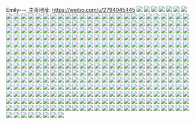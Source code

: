 Emily---_主页地址: https://weibo.com/u/2794045445 
![](https://wx4.sinaimg.cn/mw2000/a689c005gy1h90authkk7j22c0340e82.jpg) 
![](https://wx4.sinaimg.cn/mw2000/a689c005gy1h90auanrkdj22c0340hdu.jpg) 
![](https://wx4.sinaimg.cn/mw2000/a689c005gy1h90atjba6xj22c03401kz.jpg) 
![](https://wx4.sinaimg.cn/mw2000/a689c005gy1h90at10gisj22c0340kjl.jpg) 
![](https://wx4.sinaimg.cn/mw2000/a689c005gy1h90ato557oj22c0340qv5.jpg) 
![](https://wx4.sinaimg.cn/mw2000/a689c005gy1h90atv28zjj22c03407wi.jpg) 
![](https://wx4.sinaimg.cn/mw2000/a689c005gy1h90au0w0h0j22c03407wi.jpg) 
![](https://wx4.sinaimg.cn/mw2000/a689c005ly1h8s99kua4tj20u0140gs8.jpg) 
![](https://wx4.sinaimg.cn/mw2000/a689c005ly1h8s99pu2w2j20u0140n5q.jpg) 
![](https://wx4.sinaimg.cn/mw2000/a689c005ly1h8s99pgbudj20u01407au.jpg) 
![](https://wx4.sinaimg.cn/mw2000/a689c005ly1h8s99l3t69j20u0140jz1.jpg) 
![](https://wx4.sinaimg.cn/mw2000/a689c005ly1h8s99q6y3fj20u014249s.jpg) 
![](https://wx4.sinaimg.cn/mw2000/a689c005ly1h8qk66zsc9j20u0140wlb.jpg) 
![](https://wx4.sinaimg.cn/mw2000/a689c005ly1h8qk66o4jcj20u0140qbr.jpg) 
![](https://wx4.sinaimg.cn/mw2000/a689c005ly1h8qk67cog6j20u014011d.jpg) 
![](https://wx4.sinaimg.cn/mw2000/a689c005ly1h8qk67omhdj20u0140gui.jpg) 
![](https://wx4.sinaimg.cn/mw2000/a689c005ly1h8ppmhiornj20u0140tir.jpg) 
![](https://wx4.sinaimg.cn/mw2000/a689c005ly1h8ppmh9099j20u0140n7v.jpg) 
![](https://wx4.sinaimg.cn/mw2000/a689c005ly1h8ppmhwjkwj20u0140137.jpg) 
![](https://wx4.sinaimg.cn/mw2000/a689c005ly1h8ppmi97odj20u0140dpa.jpg) 
![](https://wx4.sinaimg.cn/mw2000/a689c005ly1h8ppmijfidj20u01400yi.jpg) 
![](https://wx4.sinaimg.cn/mw2000/a689c005ly1h8ppmiuf0ij20u0140wn9.jpg) 
![](https://wx4.sinaimg.cn/mw2000/a689c005ly1h8odcbs5z8j22c0340kjm.jpg) 
![](https://wx4.sinaimg.cn/mw2000/a689c005ly1h8odcfn8ivj22c033yu0x.jpg) 
![](https://wx4.sinaimg.cn/mw2000/a689c005ly1h8odby7l9gj22c033yqv5.jpg) 
![](https://wx4.sinaimg.cn/mw2000/a689c005ly1h8odcky0vij2292302qv5.jpg) 
![](https://wx4.sinaimg.cn/mw2000/a689c005ly1h8odco63b9j227z2ylkjl.jpg) 
![](https://wx4.sinaimg.cn/mw2000/a689c005ly1h8odcszh0ij227l2y5npd.jpg) 
![](https://wx4.sinaimg.cn/mw2000/a689c005ly1h8nr36u59hj21401e047a.jpg) 
![](https://wx4.sinaimg.cn/mw2000/a689c005ly1h8nr37uzacj21401e07bo.jpg) 
![](https://wx4.sinaimg.cn/mw2000/a689c005ly1h8nr37n2n5j21401e0112.jpg) 
![](https://wx4.sinaimg.cn/mw2000/a689c005ly1h8nr37acwej21401e0k0h.jpg) 
![](https://wx4.sinaimg.cn/mw2000/a689c005ly1h8nr371uj6j21401e0k39.jpg) 
![](https://wx4.sinaimg.cn/mw2000/a689c005ly1h8nr37gu9uj21401e0te7.jpg) 
![](https://wx4.sinaimg.cn/mw2000/a689c005ly1h8nr382jfkj21401e0wn6.jpg) 
![](https://wx4.sinaimg.cn/mw2000/a689c005ly1h8nr36m9wzj21401e0122.jpg) 
![](https://wx4.sinaimg.cn/mw2000/a689c005ly1h8nr38efawj21401e0dos.jpg) 
![](https://wx4.sinaimg.cn/mw2000/a689c005ly1h85xr60ofbj20u013wjxm.jpg) 
![](https://wx4.sinaimg.cn/mw2000/a689c005ly1h85xr5ia5cj20u0140gs6.jpg) 
![](https://wx4.sinaimg.cn/mw2000/a689c005ly1h85xr5snyej20u0140dmw.jpg) 
![](https://wx4.sinaimg.cn/mw2000/a689c005ly1h85xr58rvij21400u0n5k.jpg) 
![](https://wx4.sinaimg.cn/mw2000/a689c005ly1h85xr4nt4nj20u01hc7db.jpg) 
![](https://wx4.sinaimg.cn/mw2000/a689c005ly1h85xr6dpxcj21400u07bs.jpg) 
![](https://wx4.sinaimg.cn/mw2000/a689c005ly1h85xr6l1ipj20u01407c2.jpg) 
![](https://wx4.sinaimg.cn/mw2000/a689c005ly1h85xr4zlpuj20u0140n4o.jpg) 
![](https://wx4.sinaimg.cn/mw2000/a689c005ly1h85xr6uhbsj20u0140n4p.jpg) 
![](https://wx4.sinaimg.cn/mw2000/a689c005ly1h84o2y3h6nj20u0140gtz.jpg) 
![](https://wx4.sinaimg.cn/mw2000/a689c005ly1h84o2xchxpj20u01407g1.jpg) 
![](https://wx4.sinaimg.cn/mw2000/a689c005ly1h84o2ymbnvj20u0140wmp.jpg) 
![](https://wx4.sinaimg.cn/mw2000/a689c005ly1h84o2wouzpj20sg0lcq7j.jpg) 
![](https://wx4.sinaimg.cn/mw2000/a689c005ly1h84o2z8xs4j21400u0dq8.jpg) 
![](https://wx4.sinaimg.cn/mw2000/a689c005ly1h84o3123xgj20u0140122.jpg) 
![](https://wx4.sinaimg.cn/mw2000/a689c005ly1h84o30h5v5j20u0140qcj.jpg) 
![](https://wx4.sinaimg.cn/mw2000/a689c005ly1h84o2zuacrj20u014047l.jpg) 
![](https://wx4.sinaimg.cn/mw2000/a689c005ly1h82rkagtlfj20u0140aeu.jpg) 
![](https://wx4.sinaimg.cn/mw2000/a689c005ly1h82rkatkv3j20u0140tfy.jpg) 
![](https://wx4.sinaimg.cn/mw2000/a689c005ly1h82rka2yr1j20u0140dmz.jpg) 
![](https://wx4.sinaimg.cn/mw2000/a689c005ly1h82rkb4hbpj20u0140100.jpg) 
![](https://wx4.sinaimg.cn/mw2000/a689c005ly1h7zaj2pflej20u014046b.jpg) 
![](https://wx4.sinaimg.cn/mw2000/a689c005ly1h7zaj2vxgnj20u0140n63.jpg) 
![](https://wx4.sinaimg.cn/mw2000/a689c005ly1h7zaj2dbwbj20u014011k.jpg) 
![](https://wx4.sinaimg.cn/mw2000/a689c005ly1h7zaj3cokxj20u014047a.jpg) 
![](https://wx4.sinaimg.cn/mw2000/a689c005ly1h7wup3pzx5j20u0140jz5.jpg) 
![](https://wx4.sinaimg.cn/mw2000/a689c005ly1h7wup3yrv5j20u0140jzw.jpg) 
![](https://wx4.sinaimg.cn/mw2000/a689c005ly1h7wup3bfj1j20u0140k53.jpg) 
![](https://wx4.sinaimg.cn/mw2000/a689c005ly1h7wup57t2ej20u014l12c.jpg) 
![](https://wx4.sinaimg.cn/mw2000/a689c005ly1h7ud6rrr4sj20u0140dmd.jpg) 
![](https://wx4.sinaimg.cn/mw2000/a689c005ly1h7ud6rz5t5j20u0140qah.jpg) 
![](https://wx4.sinaimg.cn/mw2000/a689c005ly1h7ud6s7dgtj20u0140n41.jpg) 
![](https://wx4.sinaimg.cn/mw2000/a689c005ly1h7ud6rj36rj20u0140don.jpg) 
![](https://wx4.sinaimg.cn/mw2000/a689c005ly1h7s14cjoocj222e2q3b2a.jpg) 
![](https://wx4.sinaimg.cn/mw2000/a689c005ly1h7s13wp6baj22c0340qv7.jpg) 
![](https://wx4.sinaimg.cn/mw2000/a689c005ly1h7s14e8yd1j22c0340hdu.jpg) 
![](https://wx4.sinaimg.cn/mw2000/a689c005ly1h7s14fh99dj20zg1baqcq.jpg) 
![](https://wx4.sinaimg.cn/mw2000/a689c005ly1h7s14aboxij22c0340u0z.jpg) 
![](https://wx4.sinaimg.cn/mw2000/a689c005ly1h7s14hzufyj23402c04qr.jpg) 
![](https://wx4.sinaimg.cn/mw2000/a689c005ly1h7s14k4wusj21pa29p7wi.jpg) 
![](https://wx4.sinaimg.cn/mw2000/a689c005ly1h7s14l9xfqj21j021ckjl.jpg) 
![](https://wx4.sinaimg.cn/mw2000/a689c005ly1h7oyni6bvdj20u0140n1y.jpg) 
![](https://wx4.sinaimg.cn/mw2000/a689c005ly1h7oynidxicj20u01407by.jpg) 
![](https://wx4.sinaimg.cn/mw2000/a689c005ly1h7kxisknf2j20wi0ia0uf.jpg) 
![](https://wx4.sinaimg.cn/mw2000/a689c005ly1h7kxit8r8sj218w0u0wic.jpg) 
![](https://wx4.sinaimg.cn/mw2000/a689c005ly1h7kxisaxeyj20wi0odgpf.jpg) 
![](https://wx4.sinaimg.cn/mw2000/a689c005ly1h7kxisy6sxj20u0140dln.jpg) 
![](https://wx4.sinaimg.cn/mw2000/a689c005ly1h7ifivwy97j20u0140gtq.jpg) 
![](https://wx4.sinaimg.cn/mw2000/a689c005ly1h7ifixc1mqj20u0140gsw.jpg) 
![](https://wx4.sinaimg.cn/mw2000/a689c005ly1h7ifiw981yj20u014043b.jpg) 
![](https://wx4.sinaimg.cn/mw2000/a689c005ly1h7ifiwkxs3j20u014010u.jpg) 
![](https://wx4.sinaimg.cn/mw2000/a689c005ly1h7ifix32r2j20u0140qa0.jpg) 
![](https://wx4.sinaimg.cn/mw2000/a689c005ly1h7ifiwtw2yj20u01407cm.jpg) 
![](https://wx4.sinaimg.cn/mw2000/a689c005ly1h7ifixmkejj20u0140dn9.jpg) 
![](https://wx4.sinaimg.cn/mw2000/a689c005ly1h7ifixvx19j20u0140ahb.jpg) 
![](https://wx4.sinaimg.cn/mw2000/a689c005ly1h7ifiy5oskj20u0140n4m.jpg) 
![](https://wx4.sinaimg.cn/mw2000/a689c005ly1h7gxtx0ts5j20wi0odte3.jpg) 
![](https://wx4.sinaimg.cn/mw2000/a689c005ly1h7gxtwssk0j20wi0odgqy.jpg) 
![](https://wx4.sinaimg.cn/mw2000/a689c005ly1h7gxtx7hykj20wi0odgqn.jpg) 
![](https://wx4.sinaimg.cn/mw2000/a689c005ly1h7gxtxe4n4j20wi0odjy2.jpg) 
![](https://wx4.sinaimg.cn/mw2000/a689c005ly1h7gxtxx5byj21760u0js8.jpg) 
![](https://wx4.sinaimg.cn/mw2000/a689c005ly1h7gxtypw4yj20wi0odtdu.jpg) 
![](https://wx4.sinaimg.cn/mw2000/a689c005ly1h7gxtyizi5j20wi0odmz3.jpg) 
![](https://wx4.sinaimg.cn/mw2000/a689c005ly1h7gxtyy372j20wi0od43u.jpg) 
![](https://wx4.sinaimg.cn/mw2000/a689c005ly1h7gxtz5da6j20wi0odabo.jpg) 
![](https://wx4.sinaimg.cn/mw2000/a689c005ly1h7bu3tzgvmj20u0140wmt.jpg) 
![](https://wx4.sinaimg.cn/mw2000/a689c005ly1h7bu3tmkd2j20u0140q80.jpg) 
![](https://wx4.sinaimg.cn/mw2000/a689c005ly1h79amg8ejij20u0140q3z.jpg) 
![](https://wx4.sinaimg.cn/mw2000/a689c005ly1h79amggc4zj20u01403zk.jpg) 
![](https://wx4.sinaimg.cn/mw2000/a689c005ly1h79amfwzzhj20u0140q3x.jpg) 
![](https://wx4.sinaimg.cn/mw2000/a689c005ly1h79amhaoc9j20u0140dl2.jpg) 
![](https://wx4.sinaimg.cn/mw2000/a689c005ly1h79amh2jczj20u0140wge.jpg) 
![](https://wx4.sinaimg.cn/mw2000/a689c005ly1h79amhhxmlj20u0140jwc.jpg) 
![](https://wx4.sinaimg.cn/mw2000/a689c005ly1h71a4jzj5ej20sg1bznaq.jpg) 
![](https://wx4.sinaimg.cn/mw2000/a689c005ly1h71a3wx7l3j20u0140tgl.jpg) 
![](https://wx4.sinaimg.cn/mw2000/a689c005ly1h6t9jhvhb2j20u014076r.jpg) 
![](https://wx4.sinaimg.cn/mw2000/a689c005ly1h6t9ji1t05j20u0140410.jpg) 
![](https://wx4.sinaimg.cn/mw2000/a689c005ly1h6t9ji9zytj20u0140gye.jpg) 
![](https://wx4.sinaimg.cn/mw2000/a689c005ly1h6t9jilpq4j20u014075q.jpg) 
![](https://wx4.sinaimg.cn/mw2000/a689c005ly1h6t9jiuqnyj20u01400sz.jpg) 
![](https://wx4.sinaimg.cn/mw2000/a689c005ly1h6t9jhlv3aj20u014040g.jpg) 
![](https://wx4.sinaimg.cn/mw2000/a689c005ly1h6t9jj4ap6j20u0140djb.jpg) 
![](https://wx4.sinaimg.cn/mw2000/a689c005ly1h6t9jjfgt3j20t61cmgom.jpg) 
![](https://wx4.sinaimg.cn/mw2000/a689c005ly1h6t9jzoz1hj20u01400zy.jpg) 
![](https://wx4.sinaimg.cn/mw2000/a689c005ly1h6t9jyu010j20u0160q5l.jpg) 
![](https://wx4.sinaimg.cn/mw2000/a689c005ly1h6t9hkl0fhj20u018wnbm.jpg) 
![](https://wx4.sinaimg.cn/mw2000/a689c005ly1h6t9hkvst4j20u018wwt5.jpg) 
![](https://wx4.sinaimg.cn/mw2000/a689c005ly1h6t9hlux2wj218w0u07jd.jpg) 
![](https://wx4.sinaimg.cn/mw2000/a689c005ly1h6t9hll8lhj20sg1200za.jpg) 
![](https://wx4.sinaimg.cn/mw2000/a689c005ly1h6t9hldkpgj20sg0kbq6s.jpg) 
![](https://wx4.sinaimg.cn/mw2000/a689c005ly1h6t9hl5t2hj218w0u0qfi.jpg) 
![](https://wx4.sinaimg.cn/mw2000/a689c005ly1h6t9hm2cgjj20u0140qid.jpg) 
![](https://wx4.sinaimg.cn/mw2000/a689c005ly1h6t9hkbq81j20u0140wk7.jpg) 
![](https://wx4.sinaimg.cn/mw2000/a689c005ly1h6t9hmjqtej21400u0n4h.jpg) 
![](https://wx4.sinaimg.cn/mw2000/a689c005ly1h6t9hmrc58j21hc0u0wf7.jpg) 
![](https://wx4.sinaimg.cn/mw2000/a689c005ly1h6t9hn2313j20u018wh2q.jpg) 
![](https://wx4.sinaimg.cn/mw2000/a689c005ly1h6t9gixskvj21400u0aem.jpg) 
![](https://wx4.sinaimg.cn/mw2000/a689c005ly1h6t9gippwzj20u01400ul.jpg) 
![](https://wx4.sinaimg.cn/mw2000/a689c005ly1h6t9gj6ilvj20sg1n9wsw.jpg) 
![](https://wx4.sinaimg.cn/mw2000/a689c005ly1h6t9gjiotwj20sg16otkq.jpg) 
![](https://wx4.sinaimg.cn/mw2000/a689c005ly1h6t9gjtyroj20u0140wjv.jpg) 
![](https://wx4.sinaimg.cn/mw2000/a689c005ly1h6t9gk3n8bj20sg0kbjs3.jpg) 
![](https://wx4.sinaimg.cn/mw2000/a689c005ly1h54fiyz672j20u01400z1.jpg) 
![](https://wx4.sinaimg.cn/mw2000/a689c005ly1h54fixtiqij20u0190gol.jpg) 
![](https://wx4.sinaimg.cn/mw2000/a689c005ly1h54fiyq37wj20u0140q61.jpg) 
![](https://wx4.sinaimg.cn/mw2000/a689c005ly1h54fiyj78kj20u0140wi9.jpg) 
![](https://wx4.sinaimg.cn/mw2000/a689c005ly1h54fizjm8jj20u014044b.jpg) 
![](https://wx4.sinaimg.cn/mw2000/a689c005ly1h54fiz6pysj20u014041o.jpg) 
![](https://wx4.sinaimg.cn/mw2000/a689c005ly1h3rqh8n6oij215o2et1kx.jpg) 
![](https://wx4.sinaimg.cn/mw2000/a689c005ly1h3rqhc2x21j23402c0kjn.jpg) 
![](https://wx4.sinaimg.cn/mw2000/a689c005ly1h3rqhl8wb7j21o0280e81.jpg) 
![](https://wx4.sinaimg.cn/mw2000/a689c005ly1h3rqh7u9ctj21o0280e81.jpg) 
![](https://wx4.sinaimg.cn/mw2000/a689c005ly1h3mxe4h86fj21o0280e81.jpg) 
![](https://wx4.sinaimg.cn/mw2000/a689c005ly1h3mxe5g2ibj215o3347wh.jpg) 
![](https://wx4.sinaimg.cn/mw2000/a689c005ly1h3mxe2n4nrj215o334b29.jpg) 
![](https://wx4.sinaimg.cn/mw2000/a689c005ly1h3mxe88w4yj21o02yokjm.jpg) 
![](https://wx4.sinaimg.cn/mw2000/a689c005ly1h2v77l3wvzj20u0141n9b.jpg) 
![](https://wx4.sinaimg.cn/mw2000/a689c005ly1h2v77lko9sj20u03c0e81.jpg) 
![](https://wx4.sinaimg.cn/mw2000/a689c005ly1h2v77lvs3tj20lc0sgwhe.jpg) 
![](https://wx4.sinaimg.cn/mw2000/a689c005ly1h2v77kr7cij20u0140te0.jpg) 
![](https://wx4.sinaimg.cn/mw2000/a689c005ly1h1xi85wcc9j20ji340qh3.jpg) 
![](https://wx4.sinaimg.cn/mw2000/a689c005ly1h1ea10ogncj20u01o0dqn.jpg) 
![](https://wx4.sinaimg.cn/mw2000/a689c005ly1h1ea10y4zqj20u01o0all.jpg) 
![](https://wx4.sinaimg.cn/mw2000/a689c005ly1h1ea10bhpvj20u02807o4.jpg) 
![](https://wx4.sinaimg.cn/mw2000/a689c005ly1h1ea11fyc1j20u01o07dv.jpg) 
![](https://wx4.sinaimg.cn/mw2000/a689c005ly1h1c0ffv6eaj20u01400yx.jpg) 
![](https://wx4.sinaimg.cn/mw2000/a689c005ly1h1atu2ah4xj20u0140wjz.jpg) 
![](https://wx4.sinaimg.cn/mw2000/a689c005ly1h1atu2ir58j20u0140jx4.jpg) 
![](https://wx4.sinaimg.cn/mw2000/a689c005ly1h1adn4nn3nj20u0140agk.jpg) 
![](https://wx4.sinaimg.cn/mw2000/a689c005ly1h1adn51cn1j20u0141qfy.jpg) 
![](https://wx4.sinaimg.cn/mw2000/a689c005ly1h1adn4arwsj20u0140wle.jpg) 
![](https://wx4.sinaimg.cn/mw2000/a689c005ly1h19t95d26fj20u01hc7au.jpg) 
![](https://wx4.sinaimg.cn/mw2000/a689c005ly1h19t95wqxej20u00u0q6w.jpg) 
![](https://wx4.sinaimg.cn/mw2000/a689c005ly1gwh5pslt15j21600u0thg.jpg) 
![](https://wx4.sinaimg.cn/mw2000/00335wR7ly1gvdx6i6a73j62c0340u0x02.jpg) 
![](https://wx4.sinaimg.cn/mw2000/00335wR7ly1gvdx6pd80bj632t2754qr02.jpg) 
![](https://wx4.sinaimg.cn/mw2000/00335wR7ly1gvdx6u9971j62752xxhdu02.jpg) 
![](https://wx4.sinaimg.cn/mw2000/00335wR7ly1gvdx6yf3mjj62ab328e8202.jpg) 
![](https://wx4.sinaimg.cn/mw2000/a689c005ly1gr42jyolm7j21900u0qgo.jpg) 
![](https://wx4.sinaimg.cn/mw2000/a689c005ly1gr1s54hbtsj20u00u0wnv.jpg) 
![](https://wx4.sinaimg.cn/mw2000/a689c005ly1gqwbynb8hwj21400u07cz.jpg) 
![](https://wx4.sinaimg.cn/mw2000/a689c005ly1gqwbymknc3j21400u048h.jpg) 
![](https://wx4.sinaimg.cn/mw2000/a689c005ly1gqwacvwtvwj22qv1jmtzt.jpg) 
![](https://wx4.sinaimg.cn/mw2000/a689c005ly1gqfythplqrj21410u0aei.jpg) 
![](https://wx4.sinaimg.cn/mw2000/a689c005ly1gqfys8mjvpj21410u0tgt.jpg) 
![](https://wx4.sinaimg.cn/mw2000/a689c005ly1gqfythcxcoj21400u0tg8.jpg) 
![](https://wx4.sinaimg.cn/mw2000/a689c005ly1gqfyti5sixj21400u0qa7.jpg) 
![](https://wx4.sinaimg.cn/mw2000/a689c005ly1gq80ddyy6yj21400u0gqv.jpg) 
![](https://wx4.sinaimg.cn/mw2000/a689c005ly1gq80ddmm5sj20u0140wjl.jpg) 
![](https://wx4.sinaimg.cn/mw2000/a689c005ly1gq80dedml4j20n02ai44u.jpg) 
![](https://wx4.sinaimg.cn/mw2000/a689c005ly1gq80det1vgj21401hcahn.jpg) 
![](https://wx4.sinaimg.cn/mw2000/a689c005ly1gq80dfkl8cj21401hcn4p.jpg) 
![](https://wx4.sinaimg.cn/mw2000/a689c005ly1gq80dge25ej20vi160dkz.jpg) 
![](https://wx4.sinaimg.cn/mw2000/a689c005ly1gq80dh8gruj21401hcwn7.jpg) 
![](https://wx4.sinaimg.cn/mw2000/a689c005ly1gq80didvtlj20n029fk83.jpg) 
![](https://wx4.sinaimg.cn/mw2000/a689c005ly1gq80djbh0lj216w0w6qcl.jpg) 
![](https://wx4.sinaimg.cn/mw2000/a689c005ly1gptyc01o3ej22c03401kx.jpg) 
![](https://wx4.sinaimg.cn/mw2000/a689c005ly1gptyc571coj22c02c0e81.jpg) 
![](https://wx4.sinaimg.cn/mw2000/a689c005ly1gptybwysbgj22c0340kjl.jpg) 
![](https://wx4.sinaimg.cn/mw2000/a689c005ly1gptyc8b740j22c02c0e17.jpg) 
![](https://wx4.sinaimg.cn/mw2000/a689c005ly1gog731ts0bj22c02c0hdt.jpg) 
![](https://wx4.sinaimg.cn/mw2000/a689c005ly1go1zfy5dt3j22c02c0npe.jpg) 
![](https://wx4.sinaimg.cn/mw2000/a689c005ly1gnwgtt9ou8j22ug1jnh8l.jpg) 
![](https://wx4.sinaimg.cn/mw2000/a689c005gy1giyo8cipfdj21o01o0npe.jpg) 
![](https://wx4.sinaimg.cn/mw2000/a689c005gy1giyo8eptzyj21o01o0u0x.jpg) 
![](https://wx4.sinaimg.cn/mw2000/a689c005gy1giyo8hgb24j21o01o0e82.jpg) 
![](https://wx4.sinaimg.cn/mw2000/a689c005gy1giyo8krp31j21o01o0npe.jpg) 
![](https://wx4.sinaimg.cn/mw2000/a689c005gy1giyo8nxp6hj21o01o0b2a.jpg) 
![](https://wx4.sinaimg.cn/mw2000/a689c005gy1giyo8qkmtfj21o01oc1ky.jpg) 
![](https://wx4.sinaimg.cn/mw2000/a689c005gy1giyo8tnaajj21o01o0b2a.jpg) 
![](https://wx4.sinaimg.cn/mw2000/a689c005gy1giyo8vko5yj21kk1kkx57.jpg) 
![](https://wx4.sinaimg.cn/mw2000/a689c005gy1giyo8ybzthj21o01o0e82.jpg) 
![](https://wx4.sinaimg.cn/mw2000/a689c005gy1giyo6cz9yoj21o01o0kjl.jpg) 
![](https://wx4.sinaimg.cn/mw2000/a689c005gy1giyo6b480pj21o01o04qq.jpg) 
![](https://wx4.sinaimg.cn/mw2000/a689c005gy1giyo6ftezaj21o01o04qq.jpg) 
![](https://wx4.sinaimg.cn/mw2000/a689c005gy1giyo6hloikj21o01o0x4r.jpg) 
![](https://wx4.sinaimg.cn/mw2000/a689c005gy1giyo6lzma3j21o01o04qq.jpg) 
![](https://wx4.sinaimg.cn/mw2000/a689c005gy1giyo6nnszxj21o01o0b29.jpg) 
![](https://wx4.sinaimg.cn/mw2000/a689c005gy1giyo6qfuimj21o01o8b29.jpg) 
![](https://wx4.sinaimg.cn/mw2000/a689c005gy1giyo6xzep5j21o01o0hdu.jpg) 
![](https://wx4.sinaimg.cn/mw2000/a689c005gy1giyo70uu9jj21o01o0u0x.jpg) 
![](https://wx4.sinaimg.cn/mw2000/a689c005gy1giyns9qalbj21o01o07wi.jpg) 
![](https://wx4.sinaimg.cn/mw2000/a689c005gy1giynsc8ymzj21o01o07wi.jpg) 
![](https://wx4.sinaimg.cn/mw2000/a689c005gy1giyns6usjsj21o01o07wi.jpg) 
![](https://wx4.sinaimg.cn/mw2000/a689c005gy1giynsf93l9j21o01o01ky.jpg) 
![](https://wx4.sinaimg.cn/mw2000/a689c005gy1giynshmk9nj21o01o0e81.jpg) 
![](https://wx4.sinaimg.cn/mw2000/a689c005gy1giynsl9tt6j21gp1gpb29.jpg) 
![](https://wx4.sinaimg.cn/mw2000/a689c005gy1giynsnqhncj21aa1aahce.jpg) 
![](https://wx4.sinaimg.cn/mw2000/a689c005gy1giynsqr231j21o01o07wh.jpg) 
![](https://wx4.sinaimg.cn/mw2000/a689c005gy1giynt15uenj22801o0npd.jpg) 
![](https://wx4.sinaimg.cn/mw2000/a689c005ly1ghoi1xkjflj21900u046y.jpg) 
![](https://wx4.sinaimg.cn/mw2000/a689c005ly1ghoi22tswbj22402tc7wi.jpg) 
![](https://wx4.sinaimg.cn/mw2000/a689c005ly1ghoi23y5atj21900u0ajt.jpg) 
![](https://wx4.sinaimg.cn/mw2000/a689c005ly1ghod28muluj21900u0n7r.jpg) 
![](https://wx4.sinaimg.cn/mw2000/a689c005ly1ghod29aan9j21900u0nap.jpg) 
![](https://wx4.sinaimg.cn/mw2000/a689c005ly1ghod29ubcjj21900u07iv.jpg) 
![](https://wx4.sinaimg.cn/mw2000/a689c005ly1ghod2akbulj21900u0gwv.jpg) 
![](https://wx4.sinaimg.cn/mw2000/a689c005ly1ghod2cjxz1j21900u017m.jpg) 
![](https://wx4.sinaimg.cn/mw2000/a689c005ly1ghod2e3h5cj21900u0h0x.jpg) 
![](https://wx4.sinaimg.cn/mw2000/a689c005ly1ghod2g538vj21900u07fj.jpg) 
![](https://wx4.sinaimg.cn/mw2000/a689c005ly1ghod2h8ri8j21900u0tuw.jpg) 
![](https://wx4.sinaimg.cn/mw2000/a689c005ly1ghod2hydpbj21900u0wp9.jpg) 
![](https://wx4.sinaimg.cn/mw2000/a689c005ly1ghod2ih2w7j21900u0tit.jpg) 
![](https://wx4.sinaimg.cn/mw2000/a689c005ly1ghod2iv41nj21900u04aa.jpg) 
![](https://wx4.sinaimg.cn/mw2000/a689c005ly1ghod2jgoa9j21900u0qcr.jpg) 
![](https://wx4.sinaimg.cn/mw2000/a689c005ly1ghjjmcvedwj21j71j71cb.jpg) 
![](https://wx4.sinaimg.cn/mw2000/a689c005ly1ghjjmhmrp8j22531uy7u9.jpg) 
![](https://wx4.sinaimg.cn/mw2000/a689c005ly1ghjjmq3r81j22801o0qv6.jpg) 
![](https://wx4.sinaimg.cn/mw2000/a689c005ly1ghjjmt84mjj212b12bkhl.jpg) 
![](https://wx4.sinaimg.cn/mw2000/a689c005ly1ghjjmabshaj21o01o0qv5.jpg) 
![](https://wx4.sinaimg.cn/mw2000/a689c005ly1ghjjmz7dspj22c02c01ky.jpg) 
![](https://wx4.sinaimg.cn/mw2000/a689c005ly1ghetb20dkoj222o22otq8.jpg) 
![](https://wx4.sinaimg.cn/mw2000/a689c005ly1ghetb2j7b7j222o22o47y.jpg) 
![](https://wx4.sinaimg.cn/mw2000/a689c005ly1ghetb168m6j21o01o0e81.jpg) 
![](https://wx4.sinaimg.cn/mw2000/a689c005ly1ghetb4o32rj21o01o0x6p.jpg) 
![](https://wx4.sinaimg.cn/mw2000/a689c005ly1ghetb6nxq8j21o01o0x6p.jpg) 
![](https://wx4.sinaimg.cn/mw2000/a689c005ly1ghetbav30pj21o01o07wj.jpg) 
![](https://wx4.sinaimg.cn/mw2000/a689c005ly1ghetbdu4duj21no1no1fr.jpg) 
![](https://wx4.sinaimg.cn/mw2000/a689c005ly1ghetbfdo3rj21o01o07wh.jpg) 
![](https://wx4.sinaimg.cn/mw2000/a689c005ly1ghetbgpbq4j21o01o0qqp.jpg) 
![](https://wx4.sinaimg.cn/mw2000/a689c005gy1ghet6ye73fj21o01o07wh.jpg) 
![](https://wx4.sinaimg.cn/mw2000/a689c005gy1ghet71l1oaj21o01o07wh.jpg) 
![](https://wx4.sinaimg.cn/mw2000/a689c005gy1ghet7q05ljj21o01o0e83.jpg) 
![](https://wx4.sinaimg.cn/mw2000/a689c005gy1ghet74t2f7j21o01o07wi.jpg) 
![](https://wx4.sinaimg.cn/mw2000/a689c005gy1ghet76xwnpj22c02c0e81.jpg) 
![](https://wx4.sinaimg.cn/mw2000/a689c005gy1ghet7k6x45j21o01o0u0y.jpg) 
![](https://wx4.sinaimg.cn/mw2000/a689c005gy1ghet7e4ovhj21o01o0npd.jpg) 
![](https://wx4.sinaimg.cn/mw2000/a689c005gy1ghet7gi5l5j21o01o0hdt.jpg) 
![](https://wx4.sinaimg.cn/mw2000/a689c005gy1ghet7rz6dmj22c02c04qp.jpg) 
![](https://wx4.sinaimg.cn/mw2000/a689c005gy1gf406rwjgyj21o01o0b29.jpg) 
![](https://wx4.sinaimg.cn/mw2000/a689c005ly1genorxds6qj21o01o0b29.jpg) 
![](https://wx4.sinaimg.cn/mw2000/a689c005ly1genorziqlyj21o01o0b29.jpg) 
![](https://wx4.sinaimg.cn/mw2000/a689c005ly1genos2a6cyj21o01o0x6p.jpg) 
![](https://wx4.sinaimg.cn/mw2000/a689c005ly1genos5ob5nj21o01o07wi.jpg) 
![](https://wx4.sinaimg.cn/mw2000/a689c005ly1genos8ygp2j21o01o01ky.jpg) 
![](https://wx4.sinaimg.cn/mw2000/a689c005ly1genosbjddrj21o01o0kjl.jpg) 
![](https://wx4.sinaimg.cn/mw2000/a689c005ly1genosduxeaj21o01o0x6p.jpg) 
![](https://wx4.sinaimg.cn/mw2000/a689c005ly1genosi752tj22c02c0u0y.jpg) 
![](https://wx4.sinaimg.cn/mw2000/a689c005ly1genorv6u4qj21o01o04qp.jpg) 
![](https://wx4.sinaimg.cn/mw2000/a689c005gy1ge88mbeyr3j22c02c0npe.jpg) 
![](https://wx4.sinaimg.cn/mw2000/a689c005gy1ge845q7z73j22p51inu0x.jpg) 
![](https://wx4.sinaimg.cn/mw2000/a689c005gy1ge845tywd2j21ne1ne4qp.jpg) 
![](https://wx4.sinaimg.cn/mw2000/a689c005gy1ge845k0klmj22yo1o0x6p.jpg) 
![](https://wx4.sinaimg.cn/mw2000/a689c005ly1gdyetkbjkbj20n01dshdv.jpg) 
![](https://wx4.sinaimg.cn/mw2000/a689c005ly1gdvi3kl374j21400u07pi.jpg) 
![](https://wx4.sinaimg.cn/mw2000/a689c005ly1gdvi3ltt1bj21400u07pr.jpg) 
![](https://wx4.sinaimg.cn/mw2000/a689c005ly1gdum3a3ymmj21hc0u07ld.jpg) 
![](https://wx4.sinaimg.cn/mw2000/a689c005gy1gd6nugej1pj20u00u00ya.jpg) 
![](https://wx4.sinaimg.cn/mw2000/a689c005gy1gd6nuh4ptgj20u00u07ac.jpg) 
![](https://wx4.sinaimg.cn/mw2000/a689c005gy1gd6nuhn7pgj20u00u0gru.jpg) 
![](https://wx4.sinaimg.cn/mw2000/a689c005gy1gd6nui7of0j20u00u0466.jpg) 
![](https://wx4.sinaimg.cn/mw2000/a689c005gy1gd6nuiwnvuj20u00u0dgf.jpg) 
![](https://wx4.sinaimg.cn/mw2000/a689c005gy1gd6nufn1hpj20u00u0wjs.jpg) 
![](https://wx4.sinaimg.cn/mw2000/a689c005gy1gd246mqdqrj20ku0v7118.jpg) 
![](https://wx4.sinaimg.cn/mw2000/a689c005gy1gd247g0nqhj22801o0e81.jpg) 
![](https://wx4.sinaimg.cn/mw2000/a689c005gy1gd246tevxzj22801o0npg.jpg) 
![](https://wx4.sinaimg.cn/mw2000/a689c005gy1gd246lqm51j22801o0u0x.jpg) 
![](https://wx4.sinaimg.cn/mw2000/a689c005gy1gd247dfh9qj22c0340hdu.jpg) 
![](https://wx4.sinaimg.cn/mw2000/a689c005gy1gd246x4icwj22801o01ky.jpg) 
![](https://wx4.sinaimg.cn/mw2000/a689c005gy1gd2474gek5j23402c0hdv.jpg) 
![](https://wx4.sinaimg.cn/mw2000/a689c005gy1gd2476m607j21xg132k9l.jpg) 
![](https://wx4.sinaimg.cn/mw2000/a689c005gy1gd2478npgwj21o0280e81.jpg) 
![](https://wx4.sinaimg.cn/mw2000/a689c005ly1gbuy03j7lrj22m81h0x6p.jpg) 
![](https://wx4.sinaimg.cn/mw2000/a689c005ly1gbuy0q2x9aj22m81h0x6p.jpg) 
![](https://wx4.sinaimg.cn/mw2000/a689c005ly1gbuy0tt5yoj22m81h01ky.jpg) 
![](https://wx4.sinaimg.cn/mw2000/a689c005ly1gbuxz90rr6j22m81h0b2a.jpg) 
![](https://wx4.sinaimg.cn/mw2000/a689c005gy1gbqjjept92j22m81h0npd.jpg) 
![](https://wx4.sinaimg.cn/mw2000/a689c005gy1gbqjjce5emj22m81h0kjl.jpg) 
![](https://wx4.sinaimg.cn/mw2000/a689c005gy1gasuyewm8cj23322bb4qr.jpg) 
![](https://wx4.sinaimg.cn/mw2000/a689c005gy1gag8xbsclrj22c02c0npd.jpg) 
![](https://wx4.sinaimg.cn/mw2000/a689c005gy1gag8xgndsdj22c02c0e82.jpg) 
![](https://wx4.sinaimg.cn/mw2000/a689c005gy1gag8xkp2dqj22c02c0b2a.jpg) 
![](https://wx4.sinaimg.cn/mw2000/a689c005gy1gag8xompwbj22c02c0kjl.jpg) 
![](https://wx4.sinaimg.cn/mw2000/a689c005gy1gag8x96yiaj22c02c0u0x.jpg) 
![](https://wx4.sinaimg.cn/mw2000/a689c005gy1gacw64o0ejj23402c0kjm.jpg) 
![](https://wx4.sinaimg.cn/mw2000/a689c005ly1ga3kbo00pcj20u00u0tcu.jpg) 
![](https://wx4.sinaimg.cn/mw2000/a689c005ly1ga3kbof9uhj21400u010p.jpg) 
![](https://wx4.sinaimg.cn/mw2000/a689c005ly1ga3kbp413vj213z0u0tju.jpg) 
![](https://wx4.sinaimg.cn/mw2000/a689c005ly1ga3kbnbmv5j20u00xdwlh.jpg) 
![](https://wx4.sinaimg.cn/mw2000/a689c005ly1ga3kbq4y7fj20n00yj49g.jpg) 
![](https://wx4.sinaimg.cn/mw2000/a689c005ly1ga3kbqm9eej21400u0akw.jpg) 
![](https://wx4.sinaimg.cn/mw2000/a689c005ly1ga2hoompowj21400u0wmd.jpg) 
![](https://wx4.sinaimg.cn/mw2000/a689c005ly1ga2hor06utj21400u0dny.jpg) 
![](https://wx4.sinaimg.cn/mw2000/a689c005ly1ga2hos5t0lj214u0u07cv.jpg) 
![](https://wx4.sinaimg.cn/mw2000/a689c005ly1ga2hotwkr6j21400u0aqa.jpg) 
![](https://wx4.sinaimg.cn/mw2000/a689c005ly1ga2hono2sfj21400u07e4.jpg) 
![](https://wx4.sinaimg.cn/mw2000/a689c005ly1ga2houw22kj21400u07d8.jpg) 
![](https://wx4.sinaimg.cn/mw2000/a689c005ly1ga2hovxnh6j21400u04ar.jpg) 
![](https://wx4.sinaimg.cn/mw2000/a689c005ly1ga2hox5o73j21400u07e5.jpg) 
![](https://wx4.sinaimg.cn/mw2000/a689c005ly1ga2hoy9d5fj21400u0wnz.jpg) 
![](https://wx4.sinaimg.cn/mw2000/a689c005ly1ga2hoz97o5j21400u04ay.jpg) 
![](https://wx4.sinaimg.cn/mw2000/a689c005ly1ga2hp0ugpsj21of0u0du0.jpg) 
![](https://wx4.sinaimg.cn/mw2000/a689c005ly1ga2hl245zoj21570u0trv.jpg) 
![](https://wx4.sinaimg.cn/mw2000/a689c005ly1ga2hkze2f9j216d0u0thc.jpg) 
![](https://wx4.sinaimg.cn/mw2000/a689c005ly1ga2hl42oj5j21400u0wm7.jpg) 
![](https://wx4.sinaimg.cn/mw2000/a689c005ly1ga2hl59ghbj21400u0q9h.jpg) 
![](https://wx4.sinaimg.cn/mw2000/a689c005ly1ga2hl664jxj20u00u078k.jpg) 
![](https://wx4.sinaimg.cn/mw2000/a689c005ly1ga2hl757koj21400u07bh.jpg) 
![](https://wx4.sinaimg.cn/mw2000/a689c005ly1ga2hl8t34cj211r0u0gvw.jpg) 
![](https://wx4.sinaimg.cn/mw2000/a689c005ly1ga2hl9kklvj21400u0q94.jpg) 
![](https://wx4.sinaimg.cn/mw2000/a689c005ly1ga2hlal0c2j214j0u0gvs.jpg) 
![](https://wx4.sinaimg.cn/mw2000/a689c005ly1ga2gzyeu49j20u00u0ahc.jpg) 
![](https://wx4.sinaimg.cn/mw2000/a689c005ly1ga2gzzjhoej20u00u0wkp.jpg) 
![](https://wx4.sinaimg.cn/mw2000/a689c005ly1ga2h00kz0gj20u00u0q9l.jpg) 
![](https://wx4.sinaimg.cn/mw2000/a689c005ly1ga2h01qm03j20u00u0q9p.jpg) 
![](https://wx4.sinaimg.cn/mw2000/a689c005ly1g5ckkv5olkj21400u0k93.jpg) 
![](https://wx4.sinaimg.cn/mw2000/a689c005ly1g5ckkvos1lj20u0140wz8.jpg) 
![](https://wx4.sinaimg.cn/mw2000/a689c005ly1g5ckkw7c8dj20u0140e0g.jpg) 
![](https://wx4.sinaimg.cn/mw2000/a689c005ly1g5ckkusdzbj21400u0asc.jpg) 
![](https://wx4.sinaimg.cn/mw2000/a689c005ly1g5ckkwklkgj21400u04fo.jpg) 
![](https://wx4.sinaimg.cn/mw2000/a689c005ly1g5ckkx2womj21400u0dzq.jpg) 
![](https://wx4.sinaimg.cn/mw2000/a689c005gy1g1nlkscmluj22c03401kz.jpg) 
![](https://wx4.sinaimg.cn/mw2000/a689c005gy1g1nlknic2tj20is0h4q49.jpg) 
![](https://wx4.sinaimg.cn/mw2000/a689c005ly1g1mh9cgndbj21400u0gx7.jpg) 
![](https://wx4.sinaimg.cn/mw2000/a689c005ly1g1mh9de8grj21400u0n9d.jpg) 
![](https://wx4.sinaimg.cn/mw2000/a689c005ly1g1mh9e1sjbj21400u0tiu.jpg) 
![](https://wx4.sinaimg.cn/mw2000/a689c005ly1g1mh9ei1olj21400u047u.jpg) 
![](https://wx4.sinaimg.cn/mw2000/a689c005ly1g1mh9f27jmj21400u04a2.jpg) 
![](https://wx4.sinaimg.cn/mw2000/a689c005ly1g1mh9fwp20j21400u0k3r.jpg) 
![](https://wx4.sinaimg.cn/mw2000/a689c005ly1g1mh9bka80j213z0u0116.jpg) 
![](https://wx4.sinaimg.cn/mw2000/a689c005ly1g1mh9h7fc7j21400u0gvm.jpg) 
![](https://wx4.sinaimg.cn/mw2000/a689c005gy1g1mh1vmxvcj20u011h429.jpg) 
![](https://wx4.sinaimg.cn/mw2000/a689c005gy1g1mh25anzsj20u011hqb0.jpg) 
![](https://wx4.sinaimg.cn/mw2000/a689c005gy1g1mh296p6dj20u00kb0y3.jpg) 
![](https://wx4.sinaimg.cn/mw2000/a689c005gy1g1mh2ae8ixj20u00u4wip.jpg) 
![](https://wx4.sinaimg.cn/mw2000/a689c005gy1g1mh2h7040j20u00u00wf.jpg) 
![](https://wx4.sinaimg.cn/mw2000/a689c005gy1g1mh2rrtvvj20xc0u0gr8.jpg) 
![](https://wx4.sinaimg.cn/mw2000/a689c005gy1g1mh2urzigj20u011hadq.jpg) 

